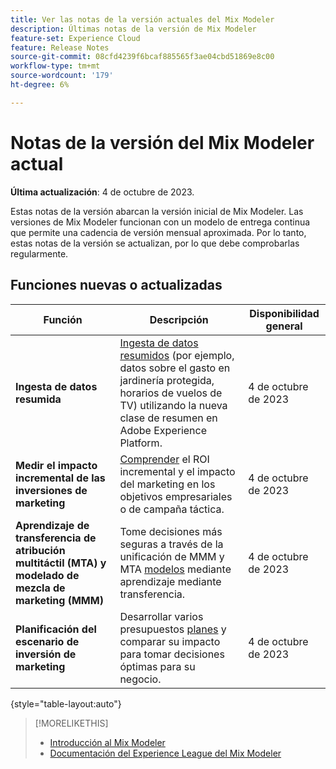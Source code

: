 ```yaml
---
title: Ver las notas de la versión actuales del Mix Modeler
description: Últimas notas de la versión de Mix Modeler
feature-set: Experience Cloud
feature: Release Notes
source-git-commit: 08cfd4239f6bcaf885565f3ae04cbd51869e8c00
workflow-type: tm+mt
source-wordcount: '179'
ht-degree: 6%

---
```


# Notas de la versión del Mix Modeler actual

**Última actualización**: 4 de octubre de 2023.

Estas notas de la versión abarcan la versión inicial de Mix Modeler. Las versiones de Mix Modeler funcionan con un modelo de entrega continua que permite una cadencia de versión mensual aproximada. Por lo tanto, estas notas de la versión se actualizan, por lo que debe comprobarlas regularmente.


## Funciones nuevas o actualizadas

| Función | Descripción | Disponibilidad general |
|---|---|---|
| **Ingesta de datos resumida** | [Ingesta de datos resumidos](../ingest-data/overview.md) (por ejemplo, datos sobre el gasto en jardinería protegida, horarios de vuelos de TV) utilizando la nueva clase de resumen en Adobe Experience Platform. | 4 de octubre de 2023 |
| **Medir el impacto incremental de las inversiones de marketing** | [Comprender](../dashboard/overview.md) el ROI incremental y el impacto del marketing en los objetivos empresariales o de campaña táctica. | 4 de octubre de 2023 |
| **Aprendizaje de transferencia de atribución multitáctil (MTA) y modelado de mezcla de marketing (MMM)** | Tome decisiones más seguras a través de la unificación de MMM y MTA [modelos](../models/overview.md) mediante aprendizaje mediante transferencia. | 4 de octubre de 2023 |
| **Planificación del escenario de inversión de marketing** | Desarrollar varios presupuestos [planes](../plans/overview.md) y comparar su impacto para tomar decisiones óptimas para su negocio. | 4 de octubre de 2023 |

{style="table-layout:auto"}


>[!MORELIKETHIS]
>
>* [Introducción al Mix Modeler](https://business.adobe.com/products/experience-platform/planning-and-measurement.html)
>* [Documentación del Experience League del Mix Modeler](https://experienceleague.adobe.com/docs/mix-modeler.html?lang=en)



